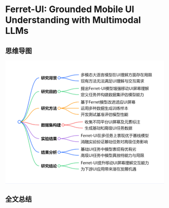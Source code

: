 # Ferret-UI: Grounded Mobile UI Understanding with Multimodal LLMs

## 思维导图
![思维导图](/imgs/Ferret-UI-Grounded-Mobile-UI-Understanding-with-Multimodal-LLMs.jpg)

## 全文总结


